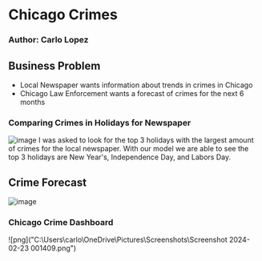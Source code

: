 # Chicago Crimes 
### Author: Carlo Lopez

## Business Problem
- Local Newspaper wants information about trends in crimes in Chicago
- Chicago Law Enforcement wants a forecast of crimes for the next 6 months

### Comparing Crimes in Holidays for Newspaper
![image](https://github.com/carlolopez03/Project-3/assets/139676444/28e62b76-6087-4229-a514-e2117d391a51)
I was asked to look for the top 3 holidays with the largest amount of crimes for the local newspaper. With our model we are able to see the top 3 holidays are New Year's, Independence Day, and Labors Day.

## Crime Forecast
![image](https://github.com/carlolopez03/Project-3/assets/139676444/308722b3-10ad-466a-b045-c45ec9451ad8)

### Chicago Crime Dashboard
![png]("C:\Users\carlo\OneDrive\Pictures\Screenshots\Screenshot 2024-02-23 001409.png")
